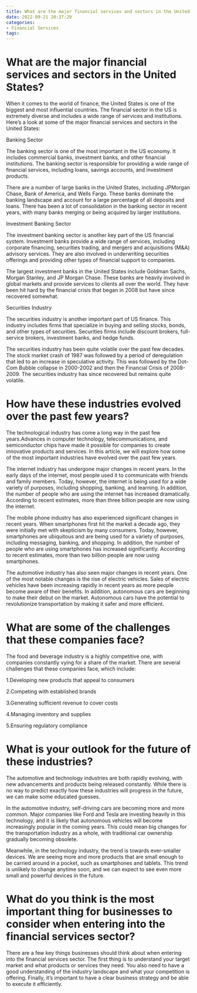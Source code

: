 ```yaml
---
title: What are the major financial services and sectors in the United States
date: 2022-09-21 20:37:29
categories:
- Financial Services
tags:
---
```



#  What are the major financial services and sectors in the United States?

When it comes to the world of finance, the United States is one of the biggest and most influential countries. The financial sector in the US is extremely diverse and includes a wide range of services and institutions. Here’s a look at some of the major financial services and sectors in the United States:

Banking Sector

The banking sector is one of the most important in the US economy. It includes commercial banks, investment banks, and other financial institutions. The banking sector is responsible for providing a wide range of financial services, including loans, savings accounts, and investment products.

There are a number of large banks in the United States, including JPMorgan Chase, Bank of America, and Wells Fargo. These banks dominate the banking landscape and account for a large percentage of all deposits and loans. There has been a lot of consolidation in the banking sector in recent years, with many banks merging or being acquired by larger institutions.

Investment Banking Sector

The investment banking sector is another key part of the US financial system. Investment banks provide a wide range of services, including corporate financing, securities trading, and mergers and acquisitions (M&A) advisory services. They are also involved in underwriting securities offerings and providing other types of financial support to companies.

The largest investment banks in the United States include Goldman Sachs, Morgan Stanley, and JP Morgan Chase. These banks are heavily involved in global markets and provide services to clients all over the world. They have been hit hard by the financial crisis that began in 2008 but have since recovered somewhat.

Securities Industry

The securities industry is another important part of US finance. This industry includes firms that specialize in buying and selling stocks, bonds, and other types of securities. Securities firms include discount brokers, full-service brokers, investment banks, and hedge funds.

The securities industry has been quite volatile over the past few decades. The stock market crash of 1987 was followed by a period of deregulation that led to an increase in speculative activity. This was followed by the Dot-Com Bubble collapse in 2000-2002 and then the Financial Crisis of 2008-2009. The securities industry has since recovered but remains quite volatile.

#  How have these industries evolved over the past few years?

The technological industry has come a long way in the past few years.Advances in computer technology, telecommunications, and semiconductor chips have made it possible for companies to create innovative products and services. In this article, we will explore how some of the most important industries have evolved over the past few years.

The internet industry has undergone major changes in recent years. In the early days of the internet, most people used it to communicate with friends and family members. Today, however, the internet is being used for a wide variety of purposes, including shopping, banking, and learning. In addition, the number of people who are using the internet has increased dramatically. According to recent estimates, more than three billion people are now using the internet.

The mobile phone industry has also experienced significant changes in recent years. When smartphones first hit the market a decade ago, they were initially met with skepticism by many consumers. Today, however, smartphones are ubiquitous and are being used for a variety of purposes, including messaging, banking, and shopping. In addition, the number of people who are using smartphones has increased significantly. According to recent estimates, more than two billion people are now using smartphones.

The automotive industry has also seen major changes in recent years. One of the most notable changes is the rise of electric vehicles. Sales of electric vehicles have been increasing rapidly in recent years as more people become aware of their benefits. In addition, autonomous cars are beginning to make their debut on the market. Autonomous cars have the potential to revolutionize transportation by making it safer and more efficient.

#  What are some of the challenges that these companies face?

The food and beverage industry is a highly competitive one, with companies constantly vying for a share of the market. There are several challenges that these companies face, which include:

1.Developing new products that appeal to consumers

2.Competing with established brands

3.Generating sufficient revenue to cover costs

4.Managing inventory and supplies

5.Ensuring regulatory compliance

#  What is your outlook for the future of these industries?

The automotive and technology industries are both rapidly evolving, with new advancements and products being released constantly. While there is no way to predict exactly how these industries will progress in the future, we can make some educated guesses.

In the automotive industry, self-driving cars are becoming more and more common. Major companies like Ford and Tesla are investing heavily in this technology, and it is likely that autonomous vehicles will become increasingly popular in the coming years. This could mean big changes for the transportation industry as a whole, with traditional car ownership gradually becoming obsolete.

Meanwhile, in the technology industry, the trend is towards ever-smaller devices. We are seeing more and more products that are small enough to be carried around in a pocket, such as smartphones and tablets. This trend is unlikely to change anytime soon, and we can expect to see even more small and powerful devices in the future.

#  What do you think is the most important thing for businesses to consider when entering into the financial services sector?

There are a few key things businesses should think about when entering into the financial services sector. The first thing is to understand your target market and what products or services they need. You also need to have a good understanding of the industry landscape and what your competition is offering. Finally, it’s important to have a clear business strategy and be able to execute it efficiently.
